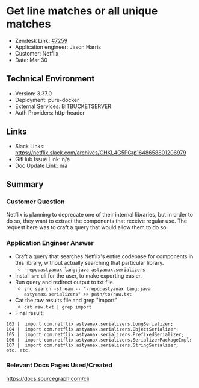 
# Get line matches or all unique matches <!-- Ticket Title  Hint: include keywords to make it searchable -->

- Zendesk Link: [#7259](https://sourcegraph.zendesk.com/agent/tickets/7259)
- Application engineer: Jason Harris
- Customer: Netflix <!-- Redact if this contains personally identifying information -->
- Date: Mar 30

<!-- Data populated from integration, speak to Ben Gordon or Michael Bali if not working -->
<!-- During Internal team trial, fill missing data manually (we are waiting for all data to sync) -->

## Technical Environment
- Version: 3.37.0​
- Deployment: pure-docker
- External Services: BITBUCKETSERVER
- Auth Providers: http-header


## Links
<!-- Data for application engineer manual entry -->
- Slack Links: https://netflix.slack.com/archives/CHKL4G5PG/p1648658801206979
- GitHub Issue Link: n/a
- Doc Update Link: n/a

## Summary
### Customer Question
Netflix is planning to deprecate one of their internal libraries, but in order to do so, they want to extract the components that receive regular use. The request here was to craft a query that would allow them to do so.

### Application Engineer Answer
* Craft a query that searches Netflix's entire codebase for components in this library, without actually searching that particular library.
  * `-repo:astyanax lang:java astyanax.serializers`
* Install `src` cli for the user, to make exporting easier.
* Run query and redirect output to txt file.
  * `src search -stream -- "-repo:astyanax lang:java astyanax.serializers" >> path/to/raw.txt`
* Cat the raw results file and grep "import"
  * `cat raw.txt | grep import`
* Final result:
``` 
103 |  import com.netflix.astyanax.serializers.LongSerializer;
104 |  import com.netflix.astyanax.serializers.ObjectSerializer;
105 |  import com.netflix.astyanax.serializers.PrefixedSerializer;
106 |  import com.netflix.astyanax.serializers.SerializerPackageImpl;
107 |  import com.netflix.astyanax.serializers.StringSerializer;
etc. etc.
```

### Relevant Docs Pages Used/Created
https://docs.sourcegraph.com/cli

<!-- Once complete, upload a copy to https://github.com/sourcegraph/support-tools-internal/tree/main/resolved-tickets as a .md file -->
<!-- Name the file 7259.md -->
